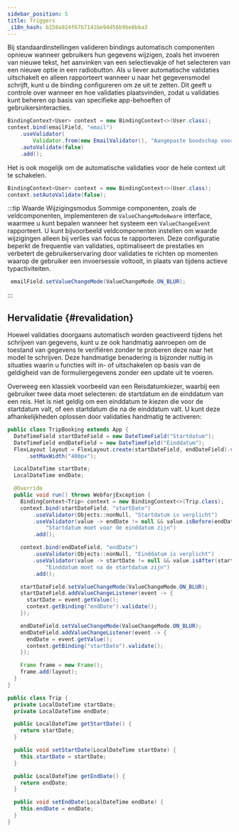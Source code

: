 ```yaml
---
sidebar_position: 5
title: Triggers
_i18n_hash: b158a924f67b7141be94d56b9be8bba3
---
```

Bij standaardinstellingen valideren bindings automatisch componenten opnieuw wanneer gebruikers hun gegevens wijzigen, zoals het invoeren van nieuwe tekst, het aanvinken van een selectievakje of het selecteren van een nieuwe optie in een radiobutton. Als u liever automatische validaties uitschakelt en alleen rapporteert wanneer u naar het gegevensmodel schrijft, kunt u de binding configureren om ze uit te zetten. Dit geeft u controle over wanneer en hoe validaties plaatsvinden, zodat u validaties kunt beheren op basis van specifieke app-behoeften of gebruikersinteracties.

```java
BindingContext<User> context = new BindingContext<>(User.class);
context.bind(emailField, "email")
    .useValidator(
        Validator.from(new EmailValidator(), "Aangepaste boodschap voor ongeldig e-mailadres"))
    .autoValidate(false)
    .add();
```

Het is ook mogelijk om de automatische validaties voor de hele context uit te schakelen.

```java
BindingContext<User> context = new BindingContext<>(User.class);
context.setAutoValidate(false);
```

:::tip Waarde Wijzigingsmodus
Sommige componenten, zoals de veldcomponenten, implementeren de `ValueChangeModeAware` interface, waarmee u kunt bepalen wanneer het systeem een `ValueChangeEvent` rapporteert. U kunt bijvoorbeeld veldcomponenten instellen om waarde wijzigingen alleen bij verlies van focus te rapporteren. Deze configuratie beperkt de frequentie van validaties, optimaliseert de prestaties en verbetert de gebruikerservaring door validaties te richten op momenten waarop de gebruiker een invoersessie voltooit, in plaats van tijdens actieve typactiviteiten.

```java
 emailField.setValueChangeMode(ValueChangeMode.ON_BLUR);
```
:::

## Hervalidatie {#revalidation}

Hoewel validaties doorgaans automatisch worden geactiveerd tijdens het schrijven van gegevens, kunt u ze ook handmatig aanroepen om de toestand van gegevens te verifiëren zonder te proberen deze naar het model te schrijven. Deze handmatige benadering is bijzonder nuttig in situaties waarin u functies wilt in- of uitschakelen op basis van de geldigheid van de formuliergegevens zonder een update uit te voeren.

Overweeg een klassiek voorbeeld van een Reisdatumkiezer, waarbij een gebruiker twee data moet selecteren: de startdatum en de einddatum van een reis. Het is niet geldig om een einddatum te kiezen die voor de startdatum valt, of een startdatum die na de einddatum valt. U kunt deze afhankelijkheden oplossen door validaties handmatig te activeren:

<Tabs>
<TabItem value="TripBooking" label="TripBooking.java">

```java showLineNumbers
public class TripBooking extends App {
  DateTimeField startDateField = new DateTimeField("Startdatum");
  DateTimeField endDateField = new DateTimeField("Einddatum");
  FlexLayout layout = FlexLayout.create(startDateField, endDateField).vertical().build().setStyle("margin", "20px auto")
      .setMaxWidth("400px");

  LocalDateTime startDate;
  LocalDateTime endDate;

  @Override
  public void run() throws WebforjException {
    BindingContext<Trip> context = new BindingContext<>(Trip.class);
    context.bind(startDateField, "startDate")
        .useValidator(Objects::nonNull, "Startdatum is verplicht")
        .useValidator(value -> endDate != null && value.isBefore(endDate),
            "Startdatum moet voor de einddatum zijn")
        .add();

    context.bind(endDateField, "endDate")
        .useValidator(Objects::nonNull, "Einddatum is verplicht")
        .useValidator(value -> startDate != null && value.isAfter(startDate),
            "Einddatum moet na de startdatum zijn")
        .add();

    startDateField.setValueChangeMode(ValueChangeMode.ON_BLUR);
    startDateField.addValueChangeListener(event -> {
      startDate = event.getValue();
      context.getBinding("endDate").validate();
    });

    endDateField.setValueChangeMode(ValueChangeMode.ON_BLUR);
    endDateField.addValueChangeListener(event -> {
      endDate = event.getValue();
      context.getBinding("startDate").validate();
    });

    Frame frame = new Frame();
    frame.add(layout);
  }
}
```

</TabItem>
<TabItem value="Trip" label="Trip.java">

```java showLineNumbers
public class Trip {
  private LocalDateTime startDate;
  private LocalDateTime endDate;

  public LocalDateTime getStartDate() {
    return startDate;
  }

  public void setStartDate(LocalDateTime startDate) {
    this.startDate = startDate;
  }

  public LocalDateTime getEndDate() {
    return endDate;
  }

  public void setEndDate(LocalDateTime endDate) {
    this.endDate = endDate;
  }
}
```

</TabItem>
</Tabs>
